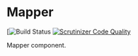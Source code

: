Mapper
======

[![Build Status](https://travis-ci.org/tadcka/Mapper.svg?branch=master)
[![Scrutinizer Code Quality](https://scrutinizer-ci.com/g/tadcka/Mapper/badges/quality-score.png?b=master)](https://scrutinizer-ci.com/g/tadcka/Mapper/?branch=master)

Mapper component.

